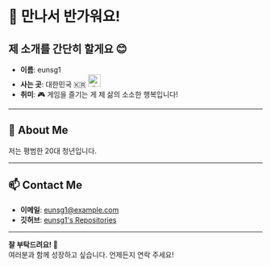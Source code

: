 # 👋 만나서 반가워요!

## 제 소개를 간단히 할게요 😊  
- **이름**: eunsg1  
- **사는 곳**: 대한민국 🇰🇷 <img src="https://upload.wikimedia.org/wikipedia/commons/0/09/Flag_of_South_Korea.svg" alt="대한민국 국기" width="25">   
- **취미**: 🎮 게임을 즐기는 게 제 삶의 소소한 행복입니다!  

---

## 🌟 About Me  
저는 평범한 20대 청년입니다.

---

## 📫 Contact Me  
- **이메일**: [eunsg1@example.com](mailto:eunsg1@example.com)  
- **깃허브**: [eunsg1's Repositories](https://github.com/eunsg1)

---

**잘 부탁드려요! 🙏**  
여러분과 함께 성장하고 싶습니다. 언제든지 연락 주세요!
